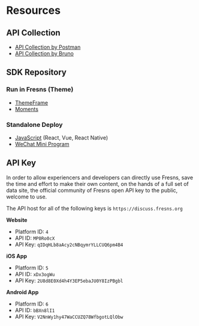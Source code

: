 # Resources

## API Collection

- [API Collection by Postman](https://www.postman.com/fresns/workspace/fresns-api)
- [API Collection by Bruno](https://github.com/fresns/api-collection-by-bruno)

## SDK Repository

### Run in Fresns (Theme)

- [ThemeFrame](https://github.com/fresns/client-website-themes/tree/3.x/ThemeFrame)
- [Moments](https://github.com/fresns/client-website-themes/tree/3.x/Moments)

### Standalone Deploy

- [JavaScript](https://github.com/fresns/client-sdk-js) (React, Vue, React Native)
- [WeChat Mini Program](https://github.com/fresns/client-sdk-wechat)

## API Key

In order to allow experiencers and developers can directly use Fresns, save the time and effort to make their own content, on the hands of a full set of data site, the official community of Fresns open API key to the public, welcome to use.

The API host for all of the following keys is `https://discuss.fresns.org`

**Website**

- Platform ID: `4`
- API ID: `MP0Ro0cX`
- API Key: `qIDqHLb8aAcy2cNBqymrYLLCUQ6pm4B4`

**iOS App**

- Platform ID: `5`
- API ID: `xDx3ogWu`
- API Key: `2U8d8E0Xd4h4Y3EP5ebaJU0Y8IzPBgbl`

**Android App**

- Platform ID: `6`
- API ID: `bBXn8lI1`
- API Key: `V2NnWy1hy47WaCCUZQ78WfbgotLQlObw`
